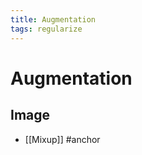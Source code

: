 ```yaml
---
title: Augmentation
tags: regularize
---
```


# Augmentation

## Image
- [[Mixup]]
#anchor




















































